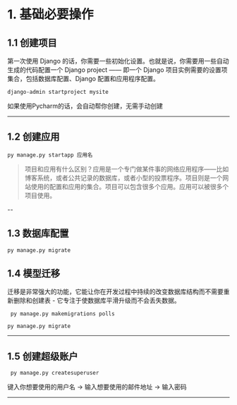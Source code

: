 # 1. 基础必要操作

## 1.1 创建项目

第一次使用 Django 的话，你需要一些初始化设置。也就是说，你需要用一些自动生成的代码配置一个 Django project —— 即一个 Django 项目实例需要的设置项集合，包括数据库配置、Django 配置和应用程序配置。

```shell
django-admin startproject mysite
```

如果使用Pycharm的话，会自动帮你创建，无需手动创建

---

## 1.2 创建应用

```shell
py manage.py startapp 应用名
```

>项目和应用有什么区别？应用是一个专门做某件事的网络应用程序——比如博客系统，或者公共记录的数据库，或者小型的投票程序。项目则是一个网站使用的配置和应用的集合。项目可以包含很多个应用。应用可以被很多个项目使用。

--

## 1.3 数据库配置

```shell
py manage.py migrate
```

## 1.4 模型迁移

迁移是非常强大的功能，它能让你在开发过程中持续的改变数据库结构而不需要重新删除和创建表 - 它专注于使数据库平滑升级而不会丢失数据。

```shell
 py manage.py makemigrations polls
```

```shell
py manage.py migrate
```

---

## 1.5 创建超级账户

```shell
 py manage.py createsuperuser
```

键入你想要使用的用户名 -> 输入想要使用的邮件地址 -> 输入密码


---


